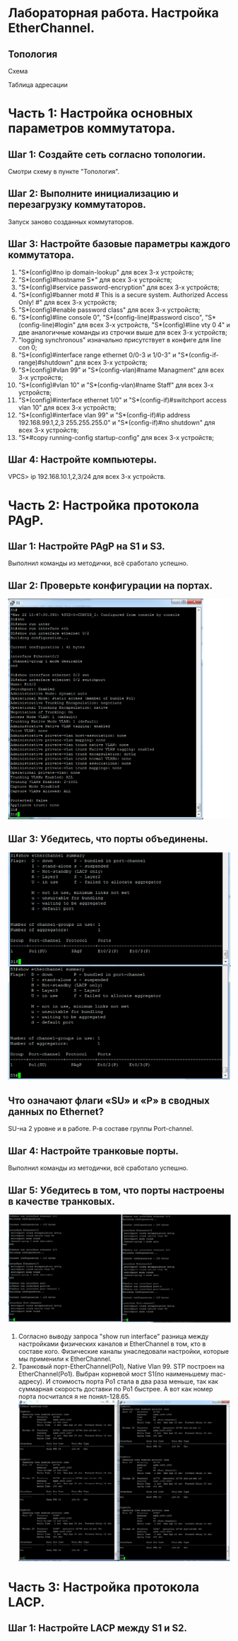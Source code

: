 # Лабораторная работа. Настройка EtherChannel.

## Топология

Схема

Таблица адресации

# Часть 1:	Настройка основных параметров коммутатора.

## Шаг 1:	Создайте сеть согласно топологии.
 Смотри схему в пункте "Топология".

## Шаг 2:	Выполните инициализацию и перезагрузку коммутаторов.
 Запуск заново созданных коммутаторов.
 
## Шаг 3:	Настройте базовые параметры каждого коммутатора. 
 1. "S*(config)#no ip domain-lookup" для всех 3-х устройств;
 2. "S*(config)#hostname S*" для всех 3-х устройств;
 3. "S*(config)#service password-encryption" для всех 3-х устройств;
 4. "S*(config)#banner motd # This is a secure system. Authorized Access Only! #" для всех 3-х устройств;
 5. "S*(config)#enable password class" для всех 3-х устройств;
 6. "S*(config)#line console 0", "S*(config-line)#password cisco", "S*(config-line)#login" для всех 3-х устройств,
    "S*(config)#line vty 0 4" и две аналогичные команды из строчки выше для всех 3-х устройств;
 7. "logging synchronous" изначально присутствует в конфиге для line con 0;   
 8. "S*(config)#interface range ethernet 0/0-3 и 1/0-3" и "S*(config-if-range)#shutdown" для всех 3-х устройств;
 9. "S*(config)#vlan 99" и "S*(config-vlan)#name Managment" для всех 3-х устройств; 
10. "S*(config)#vlan 10" и "S*(config-vlan)#name Staff" для всех 3-х устройств;
11. "S*(config)#interface ethernet 1/0" и "S*(config-if)#switchport access vlan 10" для всех 3-х устройств;
12. "S*(config)#interface vlan 99" и "S*(config-if)#ip address 192.168.99.1,2,3 255.255.255.0" и "S*(config-if)#no shutdown" для всех 3-х устройств;
13. "S*#copy running-config startup-config" для всех 3-х устройств;

## Шаг 4:	Настройте компьютеры.

   VPCS> ip 192.168.10.1,2,3/24 для всех 3-х устройств.
   
# Часть 2:	Настройка протокола PAgP.

## Шаг 1:	Настройте PAgP на S1 и S3.
   Выполнил команды из методички, всё сработало успешно. 

## Шаг 2:	Проверьте конфигурации на портах.

 ![Конфиг](https://github.com/VladimirDr/Labs/blob/master/labs03/Screens/ConfigS1.png)
 
## Шаг 3:	Убедитесь, что порты объединены.

 ![Проверка](https://github.com/VladimirDr/Labs/blob/master/labs03/Screens/S_ether_sum.png)  

## Что означают флаги «SU» и «P» в сводных данных по Ethernet? 
   SU-на 2 уровне и в работе. Р-в составе группы Port-channel.
  
## Шаг 4:	Настройте транковые порты.
   Выполнил команды из методички, всё сработало успешно.
   
## Шаг 5:	Убедитесь в том, что порты настроены в качестве транковых.

 ![Проверка](https://github.com/VladimirDr/Labs/blob/master/labs03/Screens/Port_trunk.png)
 
   1. Согласно выводу запроса "show run interface" разница между настройками физических каналов и EtherChannel в том, кто в составе кого. Физические каналы унаследовали настройки, которые мы применили к EtherChannel.
   2. Транковый порт-EtherChannel(Po1), Native Vlan 99.
      STP построен на EtherChannel(Po1). Выбран корневой мост S1(по наименьшему mac-адресу). И стоимость порта Po1 стала в два раза меньше, так как суммарная скорость доставки по Po1 быстрее. А вот как номер порта посчитался я не понял-128.65. 
   ![Схема](https://github.com/VladimirDr/Labs/blob/master/labs03/Screens/STP.png)
   
# Часть 3:	Настройка протокола LACP.

## Шаг 1:	Настройте LACP между S1 и S2.
   

  
